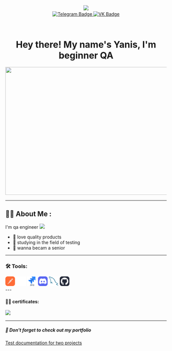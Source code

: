 <div id="header" align="center">
    <img src="https://user-images.githubusercontent.com/74038190/235224431-e8c8c12e-6826-47f1-89fb-2ddad83b3abf.gif" width="200"/>
</div>
<div id="badges" align="center">
    <a href="https://t.me/Yannift">
        <img src="https://img.shields.io/badge/Telegram-blue?style=for-the-badge&logo=telegram&logoColor=white" alt="Telegram Badge"/>
    </a>
    <a href="https://vk.com/yourmaker97">
        <img src="https://img.shields.io/badge/VK-blue?style=for-the-badge&logo=VK&logoColor=white" alt="VK Badge"/>
    </a>
    <a> <p>
        <img src="https://komarev.com/ghpvc/?username=Yannift&style=flat-square&color=blue" alt=""/>
	<h1>
            Hey there! My name's Yanis, I'm beginner QA 
        </h1>    
    </a> </p>
</div>
<div align="center">
  <img src="https://user-images.githubusercontent.com/74038190/264141683-8aa99f6c-267d-4977-9cd3-1a4c11675863.gif" width="550" height="400"/>
</div>

---

## :man_technologist: About Me :
I'm qa engineer <img src="https://media.giphy.com/media/WUlplcMpOCEmTGBtBW/giphy.gif" width="30"> 
- 💟 love quality products
- 🍃 studying in the field of testing
- 🍅 wanna becam a senior

---

### :hammer_and_wrench: Tools:
<div>
    <img src="https://github.com/tandpfun/skill-icons/blob/main/icons/Postman.svg" width="30"/>
    <img src="https://github.com/ChromeDevTools/devtools-logo/blob/master/logos/svg/chrome-devtools-square-responsive.svg" width="30"/>
    <img src="https://github.com/devicons/devicon/blob/master/icons/jira/jira-original-wordmark.svg?ysclid=loztxnvpku525885675" width="30"/>
    <img src="https://github.com/tandpfun/skill-icons/blob/main/icons/Discord.svg" width="30"/>
    <img src="https://github.com/devicons/devicon/blob/master/icons/mysql/mysql-original.svg" width="30"/>
    <img src="https://github.com/tandpfun/skill-icons/blob/main/icons/Github-Dark.svg" width="30"/>
</div>
---

#### 👨‍🎓 certificates:
<div>
    <img src="https://sedtest-school.ru/wp-content/uploads/2023/10/yanis-chakuridis.png" width="300">
</div>

---

##### :briefcase: Don't forget to check out my portfolio
<div>
    <a href="https://clck.ru/36Rajp">Test documentation for two projects</a>
</div>